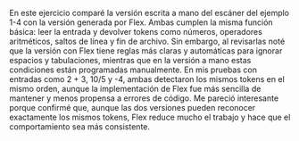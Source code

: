 En este ejercicio comparé la versión escrita a mano del escáner del ejemplo 1-4 con la versión generada por Flex. Ambas cumplen la misma función básica: leer la entrada y devolver tokens como números, operadores aritméticos, saltos de línea y fin de archivo. Sin embargo, al revisarlas noté que la versión con Flex tiene reglas más claras y automáticas para ignorar espacios y tabulaciones, mientras que en la versión a mano estas condiciones están programadas manualmente. En mis pruebas con entradas como 2 + 3, 10/5 y -4, ambas detectaron los mismos tokens en el mismo orden, aunque la implementación de Flex fue más sencilla de mantener y menos propensa a errores de código. Me pareció interesante porque confirmé que, aunque las dos versiones pueden reconocer exactamente los mismos tokens, Flex reduce mucho el trabajo y hace que el comportamiento sea más consistente.
